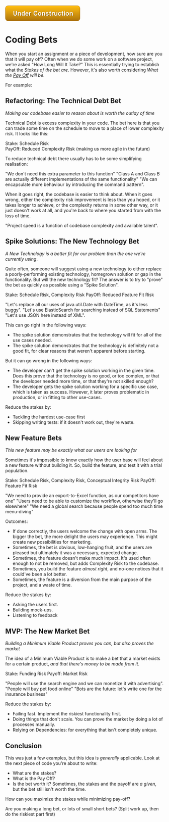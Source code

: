 ![Under Construction](images/state/uc.png)

# Coding Bets

When you start an assignment or a piece of development, how sure are you that it will pay off?  Often when we do some work on a software project, we're asked "How Long Will It Take?"  This is essentially trying to establish what the _Stakes of the bet are_.   However, it's also worth considering _What the [Pay Off]() will be_.    

For example:

## Refactoring: The Technical Debt Bet

_Making our codebase easier to reason about is worth the outlay of time_

Technical Debt is excess complexity in your code.  The bet here is that you can trade some time on the schedule to move to a place of lower complexity risk.  It looks like this:

Stake:  Schedule Risk  
PayOff: Reduced Complexity Risk (making us more agile in the future)

To reduce technical debt there usually has to be some simplifying realisation:

"We don't need this extra parameter to this function"
"Class A and Class B are actually different implementations of the same functionality"
"We can encapsulate more behaviour by introducing the command pattern".

When it goes right, the codebase is easier to think about.  When it goes wrong, either the complexity risk improvement is less than you hoped, or it takes longer to achieve, or the complexity returns in some other way, or it just doesn't work at all, and you're back to where you started from with the loss of time.

"Project speed is a function of codebase complexity and available talent". 

## Spike Solutions: The New Technology Bet

_A New Technology is a better fit for our problem than the one we're currently using_.

Quite often, someone will suggest using a new technology to either replace a poorly-performing existing technology, homegrown solution or gap in the functionality.  But will the new technology fit?  The answer is to try to "prove" the bet as quickly as possible using a "Spike Solution".

Stake:  Schedule Risk, Complexity Risk
PayOff: Reduced Feature Fit Risk

"Let's replace all our uses of java.util.Date with DateTime, as it's less buggy".
"Let's use ElasticSearch for searching instead of SQL Statements"
"Let's use JSON here instead of XML".

This can go right in the following ways:

 - The spike solution demonstrates that the technology will fit for all of the use cases needed.
 - The spike solution demonstrates that the technology is definitely not a good fit, for clear reasons that weren't apparent before starting. 
 
But it can go wrong in the following ways:

 - The developer can't get the spike solution working in the given time.  Does this prove that the technology is no good, or too complex, or that the developer needed more time, or that they're not skilled enough?
 - The developer gets the spike solution working for a specific use case, which is taken as success.  However, it later proves problematic in production, or in fitting to other use-cases.
 
Reduce the stakes by:

 - Tackling the hardest use-case first
 - Skipping writing tests: if it doesn't work out, they're waste.

 
## New Feature Bets

_This new feature may be exactly what our users are looking for_

Sometimes it's impossible to know exactly how the user base will feel about a new feature without building it.  So, build the feature, and test it with a trial population.

Stake: Schedule Risk, Complexity Risk, Conceptual Integrity Risk 
PayOff: Feature Fit Risk

"We need to provide an export-to-Excel function, as our competitors have one"
"Users need to be able to customize the workflow, otherwise they'll go elsewhere"
"We need a global search because people spend too much time menu-diving"

Outcomes:

 - If done correctly, the users welcome the change with open arms.  The bigger the bet, the more delight the users may experience.  This might create new possibilities for marketing.
 - Sometimes, the bet is obvious, low-hanging fruit, and the users are pleased but ultimately it was a necessary, expected change.
 - Sometimes, the feature doesn't make much impact.  It's used often enough to not be removed, but adds Complexity Risk to the codebase.
 - Sometimes, you build the feature _almost right_, and no-one notices that it could've been a lot better.
 - Sometimes, the feature is a diversion from the main purpose of the project, and a waste of time.  

Reduce the stakes by:
 
 - Asking the users first.
 - Building mock-ups.
 - Listening to feedback

## MVP: The New Market Bet

_Building a Minimum Viable Product proves you can, but also proves the market_

The idea of a Minimum Viable Product is to make a bet that a market exists for a certain product, _and that there's money to be made from it_. 

Stake:  Funding Risk
Payoff:  Market Risk

"People will use the search engine and we can monetize it with advertising".
"People will buy pet food online"
"Bots are the future: let's write one for the insurance business"

Reduce the stakes by:

- Failing fast.  Implement the riskiest functionality first.
- Doing things that don't scale.  You can prove the market by doing a lot of processes manually.
- Relying on Dependencies:  for everything that isn't completely unique.

## Conclusion

This was just a few examples, but this idea is _generally_ applicable.  Look at the next piece of code you're about to write:

 - What are the stakes?
 - What is the Pay Off?
 - Is the bet worth it?  Sometimes, the stakes and the payoff are _a given_, but the bet still isn't worth the time.
 
How can you maximize the stakes while minimizing pay-off?  

Are you making a long bet, or lots of small short bets?  (Split work up, then do the riskiest part first)


